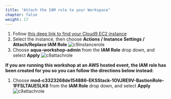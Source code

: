 ```yaml
---
title: "Attach the IAM role to your Workspace"
chapter: false
weight: 17
---
```


1. Follow [this deep link to find your Cloud9 EC2 instance](https://console.aws.amazon.com/ec2/v2/home?#Instances:tag:Name=aws-cloud9-aqua-workshop;sort=desc:launchTime)
1. Select the instance, then choose **Actions / Instance Settings / Attach/Replace IAM Role**
![c9instancerole](/images/c9instancerole.png)
1. Choose **aqua-workshop-admin** from the **IAM Role** drop down, and select **Apply**
![c9attachrole](/images/c9attachrole.png)

**If you are running this workshop at an AWS hosted event, the IAM role has been created for you so you can follow the directions below instead:**

1. Choose **mod-c3323268de154886-EKSStack-1OVJRE9V-BastionRole-1FFSLTAUE5LK8** from the **IAM Role** drop down, and select **Apply**
![c9attachrole](/images/snyk-docker-modify-iam.png)
